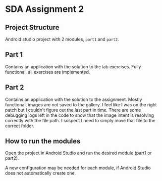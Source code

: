 # SDA Assignment 2

## Project Structure

Android studio project with 2 modules, `part1` and `part2`.

## Part 1

Contains an application with the solution to the lab exercises.
Fully functional, all exercises are implemented.

## Part 2

Contains an application with the solution to the assignment.
Mostly functional, images are not saved to the gallery. I feel like I was on the right patch but I
couldn't figure out the last part in time. There are some debugging logs left in the code to show
that the image intent is resolving correctly with the file path. I suspect I need to simply move
that file to the correct folder.

## How to run the modules

Open the project in Android Studio and run the desired module (part1 or part2).

A new configuration may be needed for each module, if Android Studio does not automatically create
one.

